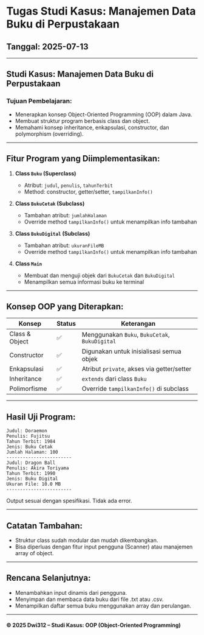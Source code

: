 # Tugas Studi Kasus: Manajemen Data Buku di Perpustakaan
## Tanggal: 2025-07-13  

---

## Studi Kasus: Manajemen Data Buku di Perpustakaan

### Tujuan Pembelajaran:
- Menerapkan konsep Object-Oriented Programming (OOP) dalam Java.
- Membuat struktur program berbasis class dan object.
- Memahami konsep inheritance, enkapsulasi, constructor, dan polymorphism (overriding).

---

## Fitur Program yang Diimplementasikan:
1. **Class `Buku` (Superclass)**
   - Atribut: `judul`, `penulis`, `tahunTerbit`
   - Method: constructor, getter/setter, `tampilkanInfo()`

2. **Class `BukuCetak` (Subclass)**
   - Tambahan atribut: `jumlahHalaman`
   - Override method `tampilkanInfo()` untuk menampilkan info tambahan

3. **Class `BukuDigital` (Subclass)**
   - Tambahan atribut: `ukuranFileMB`
   - Override method `tampilkanInfo()` untuk menampilkan info tambahan

4. **Class `Main`**
   - Membuat dan menguji objek dari `BukuCetak` dan `BukuDigital`
   - Menampilkan semua informasi buku ke terminal

---

## Konsep OOP yang Diterapkan:
| Konsep         | Status | Keterangan                                       |
|----------------|--------|--------------------------------------------------|
| Class & Object | ✅     | Menggunakan `Buku`, `BukuCetak`, `BukuDigital`   |
| Constructor    | ✅     | Digunakan untuk inisialisasi semua objek         |
| Enkapsulasi    | ✅     | Atribut `private`, akses via getter/setter       |
| Inheritance    | ✅     | `extends` dari class `Buku`                      |
| Polimorfisme   | ✅     | Override `tampilkanInfo()` di subclass           |

---

## Hasil Uji Program:

```text
Judul: Doraemon
Penulis: Fujitsu
Tahun Terbit: 1984
Jenis: Buku Cetak
Jumlah Halaman: 100
------------------------
Judul: Dragon Ball
Penulis: Akira Toriyama
Tahun Terbit: 1990
Jenis: Buku Digital
Ukuran File: 10.0 MB
------------------------
```
Output sesuai dengan spesifikasi. Tidak ada error.

---

## Catatan Tambahan:
- Struktur class sudah modular dan mudah dikembangkan.
- Bisa diperluas dengan fitur input pengguna (Scanner) atau manajemen array of object.

---

## Rencana Selanjutnya:
- Menambahkan input dinamis dari pengguna.
- Menyimpan dan membaca data buku dari file .txt atau .csv.
- Menampilkan daftar semua buku menggunakan array dan perulangan.

---

#### © 2025 Dwi312 – Studi Kasus: OOP (Object-Oriented Programming)